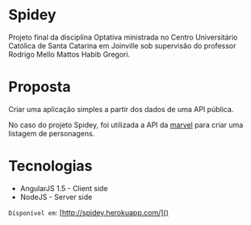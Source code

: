 # Spidey

Projeto final da disciplina Optativa ministrada no Centro Universitário Católica de Santa Catarina em Joinville sob
supervisão do professor Rodrigo Mello Mattos Habib Gregori.

# Proposta

Criar uma aplicação simples a partir dos dados de uma API pública.

No caso do projeto Spidey, foi utilizada a API da [marvel](https://developer.marvel.com/) para criar uma listagem de personagens.

# Tecnologias

- AngularJS 1.5 - Client side
- NodeJS - Server side

`Disponível em`: [http://spidey.herokuapp.com/]()
